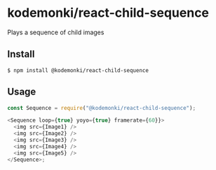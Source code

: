 # kodemonki/react-child-sequence

Plays a sequence of child images

## Install

```
$ npm install @kodemonki/react-child-sequence
```

## Usage

```js
const Sequence = require("@kodemonki/react-child-sequence");

<Sequence loop={true} yoyo={true} framerate={60}}>
  <img src={Image1} />
  <img src={Image2} />
  <img src={Image3} />
  <img src={Image4} />
  <img src={Image5} />
</Sequence>;
```
